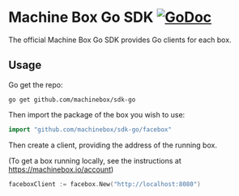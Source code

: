 # Machine Box Go SDK [![GoDoc](https://godoc.org/github.com/machinebox/sdk-go?status.svg)](http://godoc.org/github.com/machinebox/sdk-go)

The official Machine Box Go SDK provides Go clients for each box.

## Usage

Go get the repo:

```
go get github.com/machinebox/sdk-go
```

Then import the package of the box you wish to use:

```go
import "github.com/machinebox/sdk-go/facebox"
```

Then create a client, providing the address of the running box.

(To get a box running locally, see the instructions at https://machinebox.io/account)

```go
faceboxClient := facebox.New("http://localhost:8080")
```
